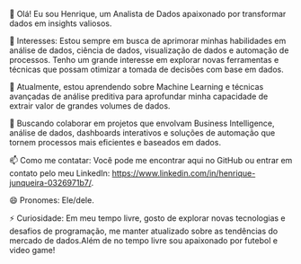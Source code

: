 👋 Olá! Eu sou Henrique, um Analista de Dados apaixonado por transformar dados em insights valiosos.  

👀 Interesses: Estou sempre em busca de aprimorar minhas habilidades em análise de dados, ciência de dados, visualização de dados e automação de processos. Tenho um grande interesse em explorar novas ferramentas e técnicas que possam otimizar a tomada de decisões com base em dados.  

🌱 Atualmente, estou aprendendo sobre Machine Learning e técnicas avançadas de análise preditiva para aprofundar minha capacidade de extrair valor de grandes volumes de dados.  

💞️ Buscando colaborar em projetos que envolvam Business Intelligence, análise de dados, dashboards interativos e soluções de automação que tornem processos mais 
eficientes e baseados em dados.  

📫 Como me contatar: Você pode me encontrar aqui no GitHub ou entrar em contato pelo meu LinkedIn: https://www.linkedin.com/in/henrique-junqueira-0326971b7/.  

😄 Pronomes: Ele/dele.  

⚡ Curiosidade: Em meu tempo livre, gosto de explorar novas tecnologias e desafios de programação, me manter atualizado sobre as tendências do mercado de dados.Além de no tempo livre 
sou apaixonado por futebol e video game!
